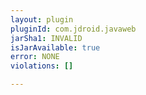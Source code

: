 ```yaml
---
layout: plugin
pluginId: com.jdroid.javaweb
jarSha1: INVALID
isJarAvailable: true
error: NONE
violations: []

---
```

